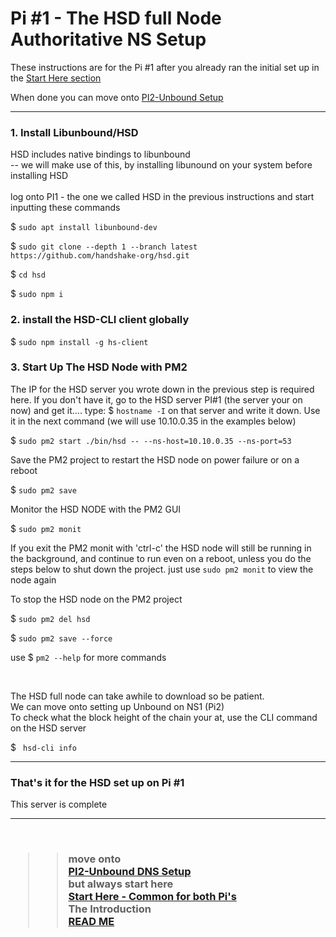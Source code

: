 # Pi #1 - The HSD full Node Authoritative NS Setup

These instructions are for the Pi #1 after you already ran the initial set up in the [Start Here section](./Start.md)


When done you can move onto [PI2-Unbound Setup](./PI2-Unbound_setup.md)
<HR/>

### 1. Install Libunbound/HSD 
HSD includes native bindings to libunbound <br/>-- we will make use of this, by installing libunound  on your system before installing HSD <br/><br/>
log onto PI1 - the one we called HSD in the previous instructions and start inputting these commands

$   `sudo apt install libunbound-dev`

$   `sudo git clone --depth 1 --branch latest https://github.com/handshake-org/hsd.git`

$ `cd hsd`

$ `sudo npm i`

### 2. install the HSD-CLI client globally

$ `sudo npm install -g hs-client`


### 3. Start Up The HSD Node with PM2



The IP for the HSD server you wrote down in the previous step is required here. If you don't have it, go to the HSD server PI#1 (the server your on now) and get it.... type:
$ `hostname -I` on that server and write it down. Use it in the next command (we will use 10.10.0.35 in the examples below)

$   `sudo pm2 start ./bin/hsd -- --ns-host=10.10.0.35 --ns-port=53`

Save the PM2 project to restart the HSD node on power failure or on a reboot

$ `sudo pm2 save`

Monitor the HSD NODE with the PM2 GUI

$   `sudo pm2 monit`

If you exit the PM2 monit with 'ctrl-c' the HSD node will still be running in the background, and continue to run even on a reboot, unless you do the steps below to shut down the project.  just use `sudo pm2 monit` to view the node again

To stop the HSD node on the PM2 project

$   `sudo pm2 del hsd`

$   `sudo pm2 save --force`

use $ `pm2 --help` for more commands 

<br/>

The HSD full node can take awhile to download so be patient.<br/>  We can move onto setting up Unbound on NS1 (Pi2)<br/>
To check what the block height of the chain your at, use the CLI command on the HSD server

  $ ` hsd-cli info`


 <hr/>
  <H3> That's it for the HSD set up on Pi #1 </h3>
  This server is complete 
  <hr/>
<br/>
<h3>

>>move onto <br/>
 [PI2-Unbound DNS Setup](./PI2-Unbound_setup.md) <br/>but  always start here <br/>
 [Start Here - Common for both Pi's](./Start.md)
 <br/>The Introduction <br/>
 [READ ME](./README.md)
  
</h3>



